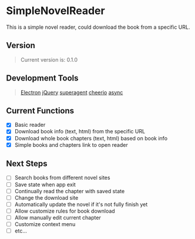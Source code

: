 # SimpleNovelReader
This is a simple novel reader, could download the book from a specific URL.

## Version
> Current version is: 0.1.0

## Development Tools
> [Electron](https://github.com/electron/electron)
> [jQuery](https://jquery.com)
> [superagent](http://visionmedia.github.io/superagent)
> [cheerio](https://cheerio.js.org/)
> [async](https://caolan.github.io/async)

## Current Functions
- [x] Basic reader
- [x] Download book info (text, html) from the specific URL
- [x] Download whole book chapters (text, html) based on book info
- [x] Simple books and chapters link to open reader

## Next Steps
- [ ] Search books from different novel sites
- [ ] Save state when app exit
- [ ] Continually read the chapter with saved state
- [ ] Change the download site
- [ ] Automatically update the novel if it's not fully finish yet
- [ ] Allow customize rules for book download
- [ ] Allow manually edit current chapter
- [ ] Customize context menu
- [ ] etc...
